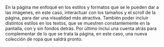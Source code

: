 En la página me enfoqué en los estilos y formatos que se le pueden dar a las imágenes, en este caso, interactuar con los tamaños y el scroll de la página, para dar una visualidad más atractiva.
También poder incluir distintos estilos en los textos, que se muestren constantemente en la pantalla, con y sin fondos detrás.
Por último incluí una cuenta atrás para complementar de lo que se trata la página, en este caso, una nueva colección de ropa que saldrá pronto.
